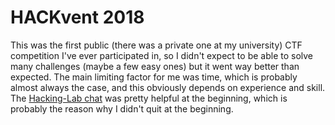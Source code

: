 # HACKvent 2018

This was the first public (there was a private one at my university) CTF
competition I've ever participated in, so I didn't expect to be able to solve
many challenges (maybe a few easy ones) but it went way better than expected.
The main limiting factor for me was time, which is probably almost always the
case, and this obviously depends on experience and skill.
The [Hacking-Lab chat](https://www.hacking-lab.com/chat/) was pretty helpful at
the beginning, which is probably the reason why I didn't quit at the beginning.
